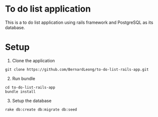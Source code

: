 # To do list application

This is a to do list application using rails framework and PostgreSQL as its database.

# Setup

1. Clone the application
```
git clone https://github.com/BernardLeong/to-do-list-rails-app.git
```

2. Run bundle 
```
cd to-do-list-rails-app 
bundle install
```

3. Setup the database
```
rake db:create db:migrate db:seed
```